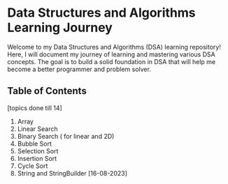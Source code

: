 # Data Structures and Algorithms Learning Journey

Welcome to my Data Structures and Algorithms (DSA) learning repository! Here, I will document my journey of learning and mastering various DSA concepts. The goal is to build a solid foundation in DSA that will help me become a better programmer and problem solver.

## Table of Contents
[topics done till 14]
1. Array
2. Linear Search
3. Binary Search ( for linear and 2D)
4. Bubble Sort
5. Selection Sort
6. Insertion Sort
7. Cycle Sort
8. String and StringBuilder [16-08-2023]